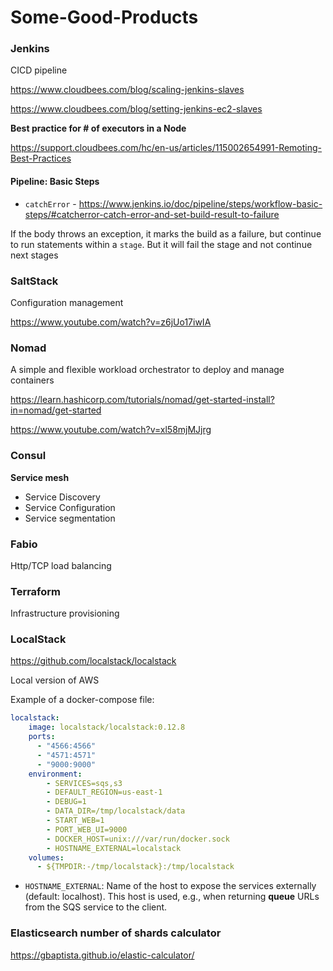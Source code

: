 # Some-Good-Products

### Jenkins

CICD pipeline

https://www.cloudbees.com/blog/scaling-jenkins-slaves

https://www.cloudbees.com/blog/setting-jenkins-ec2-slaves


**Best practice for # of executors in a Node**

https://support.cloudbees.com/hc/en-us/articles/115002654991-Remoting-Best-Practices


#### Pipeline: Basic Steps

- `catchError` - https://www.jenkins.io/doc/pipeline/steps/workflow-basic-steps/#catcherror-catch-error-and-set-build-result-to-failure

If the body throws an exception, it marks the build as a failure, but continue to run statements within a `stage`. But it will fail the stage and not continue next stages

### SaltStack

Configuration management

https://www.youtube.com/watch?v=z6jUo17iwIA

### Nomad

A simple and flexible workload orchestrator to deploy and manage containers 

https://learn.hashicorp.com/tutorials/nomad/get-started-install?in=nomad/get-started

https://www.youtube.com/watch?v=xl58mjMJjrg

### Consul

**Service mesh**

- Service Discovery
- Service Configuration
- Service segmentation

### Fabio

Http/TCP load balancing

### Terraform

Infrastructure provisioning

### LocalStack 

https://github.com/localstack/localstack

Local version of AWS

Example of a docker-compose file:

```yml
localstack:
    image: localstack/localstack:0.12.8
    ports:
      - "4566:4566"
      - "4571:4571"
      - "9000:9000"
    environment:
        - SERVICES=sqs,s3
        - DEFAULT_REGION=us-east-1
        - DEBUG=1
        - DATA_DIR=/tmp/localstack/data
        - START_WEB=1
        - PORT_WEB_UI=9000
        - DOCKER_HOST=unix:///var/run/docker.sock
        - HOSTNAME_EXTERNAL=localstack
    volumes:
      - ${TMPDIR:-/tmp/localstack}:/tmp/localstack
```

- `HOSTNAME_EXTERNAL`: Name of the host to expose the services externally (default: localhost). This host is used, e.g., when returning **queue** URLs from the SQS service to the client.

### Elasticsearch number of shards calculator

https://gbaptista.github.io/elastic-calculator/
